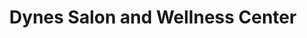 ---
title: "Dynes Salon and Wellness Center"
url: /valenzuela/dynes-salon-and-wellness-center/
shop: Kosmetik
---